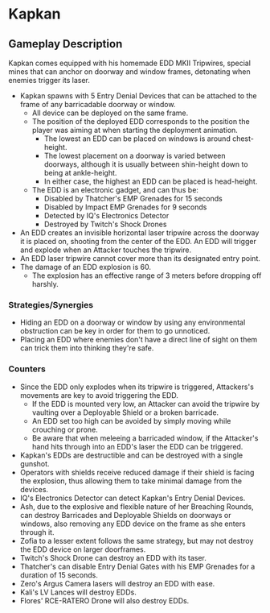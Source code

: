 # Kapkan

## Gameplay Description

Kapkan comes equipped with his homemade EDD MKII Tripwires, special mines that can anchor on doorway and window frames, detonating when enemies trigger its laser.

- Kapkan spawns with 5 Entry Denial Devices that can be attached to the frame of any barricadable doorway or window.
  - All device can be deployed on the same frame.
  - The position of the deployed EDD corresponds to the position the player was aiming at when starting the deployment animation.
    - The lowest an EDD can be placed on windows is around chest-height.
    - The lowest placement on a doorway is varied between doorways, although it is usually between shin-height down to being at ankle-height.
    - In either case, the highest an EDD can be placed is head-height.
  - The EDD is an electronic gadget, and can thus be:
    - Disabled by Thatcher's EMP Grenades for 15 seconds
    - Disabled by Impact EMP Grenades for 9 seconds
    - Detected by IQ's Electronics Detector
    - Destroyed by Twitch's Shock Drones
- An EDD creates an invisible horizontal laser tripwire across the doorway it is placed on, shooting from the center of the EDD. An EDD will trigger and explode when an Attacker touches the tripwire.
- An EDD laser tripwire cannot cover more than its designated entry point.
- The damage of an EDD explosion is 60.
  - The explosion has an effective range of 3 meters before dropping off harshly.

### Strategies/Synergies

- Hiding an EDD on a doorway or window by using any environmental obstruction can be key in order for them to go unnoticed.
- Placing an EDD where enemies don't have a direct line of sight on them can trick them into thinking they're safe.

### Counters

- Since the EDD only explodes when its tripwire is triggered, Attackers's movements are key to avoid triggering the EDD.
  - If the EDD is mounted very low, an Attacker can avoid the tripwire by vaulting over a Deployable Shield or a broken barricade.
  - An EDD set too high can be avoided by simply moving while crouching or prone.
  - Be aware that when meleeing a barricaded window, if the Attacker's hand hits through into an EDD's laser the EDD can be triggered.
- Kapkan's EDDs are destructible and can be destroyed with a single gunshot.
- Operators with shields receive reduced damage if their shield is facing the explosion, thus allowing them to take minimal damage from the devices.
- IQ's Electronics Detector can detect Kapkan's Entry Denial Devices.
- Ash, due to the explosive and flexible nature of her Breaching Rounds, can destroy Barricades and Deployable Shields on doorways or windows, also removing any EDD device on the frame as she enters through it.
- Zofia to a lesser extent follows the same strategy, but may not destroy the EDD device on larger doorframes.
- Twitch's Shock Drone can destroy an EDD with its taser.
- Thatcher's can disable Entry Denial Gates with his EMP Grenades for a duration of 15 seconds.
- Zero's Argus Camera lasers will destroy an EDD with ease.
- Kali's LV Lances will destroy EDDs.
- Flores' RCE-RATERO Drone will also destroy EDDs.
